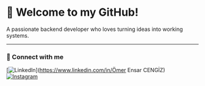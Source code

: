 # 👋 Welcome to my GitHub!

A passionate backend developer who loves turning ideas into working systems.

---

### 🤝 Connect with me

[![LinkedIn](https://img.shields.io/badge/LinkedIn-000?style=for-the-badge&logo=linkedin&logoColor=0A66C2)](https://www.linkedin.com/in/Ömer Ensar CENGİZ)  
[![Instagram](https://img.shields.io/badge/Instagram-000?style=for-the-badge&logo=instagram&logoColor=E1306C)](https://www.instagram.com/omer.ensarr)
